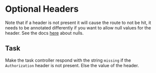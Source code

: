 # Optional Headers

Note that if a header is not present it will cause the route to not be hit, it needs to be annotated differently if you want to allow null values for the header. See the docs [here](https://docs.micronaut.io/latest/guide/#_bindable_types) about nulls.

## Task
Make the task controller respond with the string `missing` if the `Authorization` header is not present. Else the value of the header.
